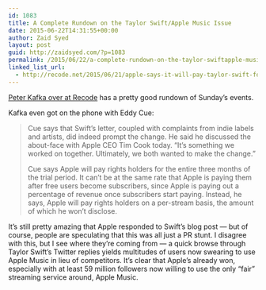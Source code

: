 ```yaml
---
id: 1083
title: A Complete Rundown on the Taylor Swift/Apple Music Issue
date: 2015-06-22T14:31:55+00:00
author: Zaid Syed
layout: post
guid: http://zaidsyed.com/?p=1083
permalink: /2015/06/22/a-complete-rundown-on-the-taylor-swiftapple-music-issue/
linked_list_url:
  - http://recode.net/2015/06/21/apple-says-it-will-pay-taylor-swift-for-free-streams-after-all/
---
```

[Peter Kafka over at Recode](http://recode.net/author/peter-kafka/) has a pretty good rundown of Sunday&#8217;s events.

Kafka even got on the phone with Eddy Cue:

> Cue says that Swift’s letter, coupled with complaints from indie labels and artists, did indeed prompt the change. He said he discussed the about-face with Apple CEO Tim Cook today. “It’s something we worked on together. Ultimately, we both wanted to make the change.”
> 
> Cue says Apple will pay rights holders for the entire three months of the trial period. It can’t be at the same rate that Apple is paying them after free users become subscribers, since Apple is paying out a percentage of revenue once subscribers start paying. Instead, he says, Apple will pay rights holders on a per-stream basis, the amount of which he won’t disclose. 

It&#8217;s still pretty amazing that Apple responded to Swift&#8217;s blog post — but of course, people are speculating that this was all just a PR stunt. I disagree with this, but I see where they&#8217;re coming from — a quick browse through Taylor Swift&#8217;s Twitter replies yields multitudes of users now swearing to use Apple Music in lieu of competitors. It&#8217;s clear that Apple&#8217;s already won, especially with at least 59 million followers now willing to use the only &#8220;fair&#8221; streaming service around, Apple Music.